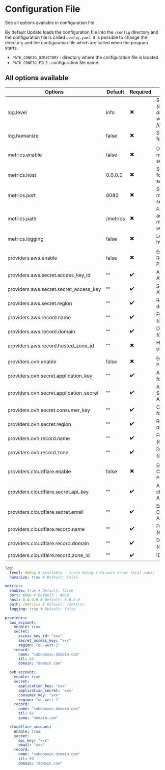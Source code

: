 # Configuration File

See all options available in configuration file. 

By default Update loads the configuration file into the `/config` directory and the configuration file is called `config.yaml`.
it is possible to change the directory and the configuration file which are called when the program starts. 

* `PATH_CONFIG_DIRECTORY` : directory where the configuration file is located.
* `PATH_CONFIG_FILE` : configuration file name.


## All options available

| Options                                 | Default  | Required                 | Actions                                                         |
| --------------------------------------- | -------- | ------------------------ | --------------------------------------------------------------- |
| log.level                               | info     | :heavy_multiplication_x: | Set Log Level *(accept trace, debug, info, warn, error, fatal)* |
| log.humanize                            | false    | :heavy_multiplication_x: | Set human log format                                            |
|                                         |          |                          |                                                                 |
| metrics.enable                          | false    | :heavy_multiplication_x: | Define if start metrics web server                              |
| metrics.host                            | 0.0.0.0  | :heavy_multiplication_x: | Set IP address for metrics web server                           |
| metrics.port                            | 8080     | :heavy_multiplication_x: | Set port for metrics web server                                 |
| metrics.path                            | /metrics | :heavy_multiplication_x: | Path for acceding to metrics web server                         |
| metrics.logging                         | false    | :heavy_multiplication_x: | Logging request http endpoint                                   |
|                                         |          |                          |                                                                 |
| providers.aws.enable                    | false    | :heavy_multiplication_x: | Enable AWS Route 53 Provider                                    |
| providers.aws.secret.access_key_id      | ""       | :heavy_check_mark:       | AccessKey for AWS Account                                       |
| providers.aws.secret.secret_access_key  | ""       | :heavy_check_mark:       | SecretKey for AWS Account                                       |
| providers.aws.secret.region             | ""       | :heavy_check_mark:       | Region for your domain                                          |
| providers.aws.record.name               | ""       | :heavy_check_mark:       | FQDN record *(ex.domain.com)*                                   |
| providers.aws.record.domain             | ""       | :heavy_check_mark:       | Domain Name *(domain.com)*                                      |
| providers.aws.record.hosted_zone_id     | ""       | :heavy_multiplication_x: | HostedZoneID of your domain                                     |
|                                         |          |                          |                                                                 |
| providers.ovh.enable                    | false    | :heavy_multiplication_x: | Enable OVH Provider                                             |
| providers.ovh.secret.application_key    | ""       | :heavy_check_mark:       | Application Key for OVH Account                                 |
| providers.ovh.secret.application_secret | ""       | :heavy_check_mark:       | Application Secret for OVH Account                              |
| providers.ovh.secret.consumer_key       | ""       | :heavy_check_mark:       | Consumer Key for OVH Account                                    |
| providers.ovh.secret.region             | ""       | :heavy_check_mark:       | Region for your domain                                          |
| providers.ovh.record.name               | ""       | :heavy_check_mark:       | FQDN record *(ex.domain.com)*                                   |
| providers.ovh.record.zone               | ""       | :heavy_check_mark:       | DNS Zone *(domain.com)*                                         |
|                                         |          |                          |                                                                 |
| providers.cloudflare.enable             | false    | :heavy_multiplication_x: | Enable Cloudflare Provider                                      |
| providers.cloudflare.secret.api_key     | ""       | :heavy_check_mark:       | API Key for cloudflare Account                                  |
| providers.cloudflare.secret.email       | ""       | :heavy_check_mark:       | Email for Cloudfalre Account                                    |
| providers.cloudflare.record.name        | ""       | :heavy_check_mark:       | FQDN record *(ex.domain.com)*                                   |
| providers.cloudflare.record.domain      | ""       | :heavy_check_mark:       | DNS Zone *(domain.com)*                                         |
| providers.cloudfalre.record.zone_id     | ""       | :heavy_check_mark:       | ID DNS Zone                                                     |

```yaml
log:
  level: debug # Available : trace debug info warn error fatal panic
  humanize: true # Default: false

metrics:
  enable: true # Default: false
  port: 8080 # Default : 8080
  host: 0.0.0.0 # Default: 0.0.0.0
  path: /metrics # Default: /metrics
  logging: true # Default: false

providers:
  aws_account:
    enable: true
    secret:
      access_key_id: "xxx"
      secret_access_key: "xxx"
      region: "eu-west-1"
    record:
      name: "subdomain.domain.com"
      ttl: 60
      domain: "domain.com"

  ovh_account:
    enable: true
    secret:
      application_key: "xxx"
      application_secret: "xxx"
      consumer_key: "xxx"
      region: "eu-west-1"
    record:
      name: "subdomain.domain.com"
      ttl: 60
      zone: "domain.com"

  cloudflare_account:
    enable: true
    secret:
      api_key: "xxx"
      email: "xxx"
    record:
      name: "subdomain.domain.com"
      ttl: 60
      domain: "domain.com"
```
